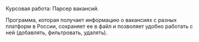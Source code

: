 Курсовая работа: Парсер вакансий. 

Программа, которая получает информацию о вакансиях с разных платформ в России,
сохраняет ее в файл и позволяет удобно работать с ней (добавлять, фильтровать, удалять).
